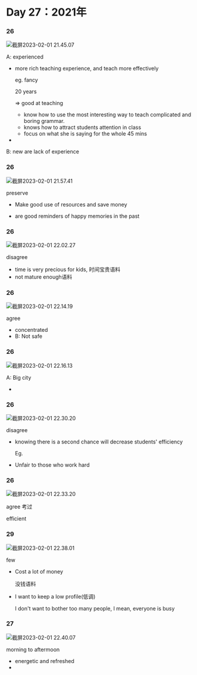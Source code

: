 # Day 27：2021年



### 26

![截屏2023-02-01 21.45.07](https://xingqiu-tuchuang-1256524210.cos.ap-shanghai.myqcloud.com/3978/%E6%88%AA%E5%B1%8F2023-02-01%2021.45.07.png)



A: experienced

- more rich teaching experience, and teach more effectively

  eg. fancy

  20 years

  => good at teaching

  - know  how to use the most interesting way to teach complicated and boring grammar.
  - knows how to attract students attention in class
  - focus on what she is saying for the whole 45 mins

  

- 

B: new are lack of experience





### 26

![截屏2023-02-01 21.57.41](https://xingqiu-tuchuang-1256524210.cos.ap-shanghai.myqcloud.com/3978/%E6%88%AA%E5%B1%8F2023-02-01%2021.57.41.png)

preserve

- Make good use of resources and save money

  

- are good reminders of happy memories in the past





### 26

![截屏2023-02-01 22.02.27](https://xingqiu-tuchuang-1256524210.cos.ap-shanghai.myqcloud.com/3978/%E6%88%AA%E5%B1%8F2023-02-01%2022.02.27.png)

disagree

- time is very precious for kids, 时间宝贵语料
- not mature enough语料





### 26

![截屏2023-02-01 22.14.19](https://xingqiu-tuchuang-1256524210.cos.ap-shanghai.myqcloud.com/3978/%E6%88%AA%E5%B1%8F2023-02-01%2022.14.19.png)

agree

- concentrated
- B: Not safe



### 26

![截屏2023-02-01 22.16.13](https://xingqiu-tuchuang-1256524210.cos.ap-shanghai.myqcloud.com/3978/%E6%88%AA%E5%B1%8F2023-02-01%2022.16.13.png)

A: Big city

- 



### 26

![截屏2023-02-01 22.30.20](https://xingqiu-tuchuang-1256524210.cos.ap-shanghai.myqcloud.com/3978/%E6%88%AA%E5%B1%8F2023-02-01%2022.30.20.png)



disagree

- knowing there is a second chance will decrease students' efficiency

  Eg. 

- Unfair to those who work hard





### 26

![截屏2023-02-01 22.33.20](https://xingqiu-tuchuang-1256524210.cos.ap-shanghai.myqcloud.com/3978/%E6%88%AA%E5%B1%8F2023-02-01%2022.33.20.png)

agree 考过

efficient



### 29

![截屏2023-02-01 22.38.01](https://xingqiu-tuchuang-1256524210.cos.ap-shanghai.myqcloud.com/3978/%E6%88%AA%E5%B1%8F2023-02-01%2022.38.01.png)

few

- Cost a lot of money

  没钱语料

- I want to keep a low profile(低调)

  I don't want to bother too many people, I mean, everyone is busy



### 27

![截屏2023-02-01 22.40.07](https://xingqiu-tuchuang-1256524210.cos.ap-shanghai.myqcloud.com/3978/%E6%88%AA%E5%B1%8F2023-02-01%2022.40.07.png)

morning to aftermoon

- energetic and refreshed
- 
